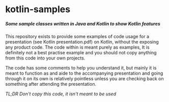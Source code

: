 # kotlin-samples

##### Some sample classes written in Java and Kotlin to show Kotlin features

This repository exists to provide some examples of code usage for a presentation (see Kotlin presentation.pdf) on Kotlin, without the exposing any
product code. The code within is meant purely as examples, It is definitely not a best practise example and you should
not copy anything from this code into your own projects.

The code has some comments to help you understand it, but mainly it is meant to function as and aide to the accompanying
presentation and going through it on its own is relatively pointless unless you are checking back on something after
attending the presentation.

*TL;DR Don't copy this code, it isn't meant to be used*
